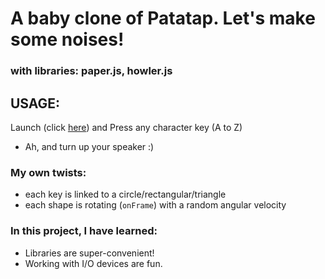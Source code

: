 # A baby clone of Patatap. Let's make some noises!
### with libraries: paper.js, howler.js
## USAGE:
Launch (click [here](https://ngnnah.github.io/js_patatap/)) and Press any character key (A to Z)
* Ah, and turn up your speaker :)
### My own twists:
- each key is linked to a circle/rectangular/triangle
- each shape is rotating (`onFrame`) with a random angular velocity

### In this project, I have learned:
* Libraries are super-convenient!
* Working with I/O devices are fun.

